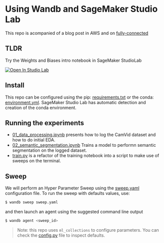 # Using Wandb and SageMaker Studio Lab

This repo is acompanied of a blog post in AWS and on [fully-connected](http://wandb.me/aws_studiolab)

## TLDR
Try the Weights and Biases intro notebook in SageMaker StudioLab

[![Open In Studio Lab](https://studiolab.sagemaker.aws/studiolab.svg)](https://studiolab.sagemaker.aws/import/github/wandb/SageMakerStudioLab/blob/main/Intro_to_Weights_&_Biases.ipynb)

## Install
This repo can be configured using the pip: [requirements.txt](requirements.txt) or the conda: [environment.yml](environment.yml). SageMaker Studio Lab has  automatic detection and creation of the conda environment.

## Running the experiments
- [01_data_processing.ipynb](01_data_processing.ipynb) presents how to log the CamVid dataset and how to do initial EDA.
- [02_semantic_segmentation.ipynb](02_semantic_segmentation.ipynb) Trains a model to performn semantic segmentation on the logged dataset.
- [train.py](train.py) is a refactor of the training notebook into a script to make use of sweeps on the terminal.


## Sweep
We will perform an Hyper Parameter Sweep using the [sweep.yaml](sweep.yaml) configuration file. To run the sweep with defaults values, use:

```bash
$ wandb sweep sweep.yaml
```

and then launch an agent using the suggested command line output

```bash
$ wandb agent <sweep_id>
```

> Note: this repo uses `ml_collections` to configure parameters. You can check the [config.py](config.py) file to inspect defaults.
